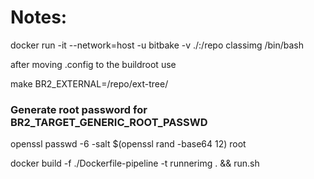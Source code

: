 # Notes:

docker run -it --network=host -u bitbake -v ./:/repo classimg /bin/bash

after moving .config to the buildroot use

make BR2_EXTERNAL=/repo/ext-tree/


### Generate root password for BR2_TARGET_GENERIC_ROOT_PASSWD

openssl passwd -6 -salt $(openssl rand -base64 12) root



docker build -f ./Dockerfile-pipeline -t runnerimg . && run.sh
